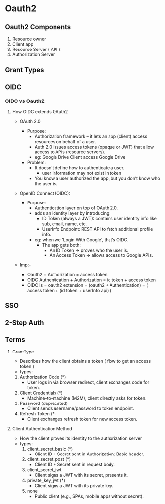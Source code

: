 # Oauth2


## Oauth2 Components
1. Resource owner
2. Client app
3. Resource Server ( API )
4. Authorization Server

## Grant Types


## OIDC

### OIDC vs Oauth2
1. How OIDC extends OAuth2
   - OAuth 2.0
       - Purpose: 
          - Authorization framework – it lets an app (client) access resources on behalf of a user.
          - Auth 2.0 issues access tokens (opaque or JWT) that allow access to APIs (resource servers).
          - eg: Google Drive Client access Google Drive
       - Problem: 
          - It doesn’t define how to authenticate a user. 
             - user information may not exist in token
          - You know a user authorized the app, but you don’t know who the user is.
         
   - OpenID Connect (OIDC):
      - Purpose: 
         - Authentication layer on top of OAuth 2.0.
         - adds an identity layer by introducing:
            - ID Token (always a JWT): contains user identity info like sub, email, name, etc.
            - UserInfo Endpoint: REST API to fetch additional profile info.
         - eg: when we 'Login With Google', that’s OIDC. 
           - The app gets both:
             - An ID Token → proves who the user is.
             - An Access Token → allows access to Google APIs.
   
   - Imp:-
     - Oauth2 = Authorization              = access token
     - OIDC Authentication + Authorization = id token + access token
     - OIDC is = oauth2 extension = (oauth2 + Authentication) = ( access token + (id token + userInfo api) )

## SSO

## 2-Step Auth

## Terms

1. GrantType 
   - Describes how the client obtains a token ( flow to get an access token )
   - types:
    1. Authorization Code (*)
       - User logs in via browser redirect, client exchanges code for token.
    2. Client Credentials (*)
       - Machine-to-machine (M2M), client directly asks for token.
    3. Password (deprecated)
       - Client sends username/password to token endpoint.
    4. Refresh Token (*)
       - Client exchanges refresh token for new access token.
       
2. Client Authentication Method
   - How the client proves its identity to the authorization server
   - types:
     1. client_secret_basic (*)
        - Client ID + Secret sent in Authorization: Basic header.
     2. client_secret_post (*)
        - Client ID + Secret sent in request body.
     3. client_secret_jwt 
        - Client signs a JWT with its secret, presents it.
     4. private_key_jwt (*)
        - Client signs a JWT with its private key.
     5. none 
        - Public client (e.g., SPAs, mobile apps without secret).

